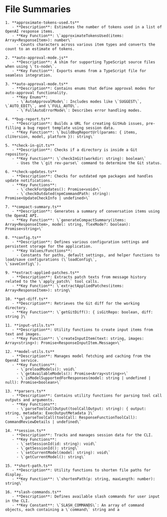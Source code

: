 # File Summaries

    1. **approximate-tokens-used.ts**
       - **Description**: Estimates the number of tokens used in a list of OpenAI response items.
       - **Key Function**: \`approximateTokensUsed(items: Array<ResponseItem>): number\`
         - Counts characters across various item types and converts the count to an estimate of tokens.

    2. **auto-approval-mode.js**
       - **Description**: A shim for supporting TypeScript source files when using \`ts-node\`.
       - **Key Function**: Exports enums from a TypeScript file for seamless integration.

    3. **auto-approval-mode.ts**
       - **Description**: Contains enums that define approval modes for auto-approval functionality.
       - **Key Enums**:
         - \`AutoApprovalMode\`: Includes modes like \`SUGGEST\`, \`AUTO_EDIT\`, and \`FULL_AUTO\`.
         - \`FullAutoErrorMode\`: Describes error handling modes.

    4. **bug-report.ts**
       - **Description**: Builds a URL for creating GitHub issues, pre-filling a bug report template using session data.
       - **Key Function**: \`buildBugReportUrl(params: { items, cliVersion, model, platform }): string\`

    5. **check-in-git.ts**
       - **Description**: Checks if a directory is inside a Git repository.
       - **Key Function**: \`checkInGit(workdir: string): boolean\`
         - Uses the \`git rev-parse\` command to determine the Git status.

    6. **check-updates.ts**
       - **Description**: Checks for outdated npm packages and handles update notifications.
       - **Key Functions**:
         - \`checkForUpdates(): Promise<void>\`
         - \`checkOutdated(npmCommandPath: string): Promise<UpdateCheckInfo | undefined>\`

    7. **compact-summary.ts**
       - **Description**: Generates a summary of conversation items using the OpenAI API.
       - **Key Function**: \`generateCompactSummary(items: Array<ResponseItem>, model: string, flexMode?: boolean):
    Promise<string>\`

    8. **config.ts**
       - **Description**: Defines various configuration settings and persistent storage for the application.
       - **Key Values/Functions**:
         - Constants for paths, default settings, and helper functions to load/save configurations (\`loadConfig\`,
    \`saveConfig\`).

    9. **extract-applied-patches.ts**
       - **Description**: Extracts patch texts from message history related to the \`apply_patch\` tool calls.
       - **Key Function**: \`extractAppliedPatches(items: Array<ResponseItem>): string\`

    10. **get-diff.ts**
       - **Description**: Retrieves the Git diff for the working directory.
       - **Key Function**: \`getGitDiff(): { isGitRepo: boolean, diff: string }\`

    11. **input-utils.ts**
       - **Description**: Utility functions to create input items from text and images.
       - **Key Function**: \`createInputItem(text: string, images: Array<string>): Promise<ResponseInputItem.Message>\`

    12. **model-utils.ts**
       - **Description**: Manages model fetching and caching from the OpenAI service.
       - **Key Functions**:
         - \`preloadModels(): void\`
         - \`getAvailableModels(): Promise<Array<string>>\`
         - \`isModelSupportedForResponses(model: string | undefined | null): Promise<boolean>\`

    13. **parsers.ts**
       - **Description**: Contains utility functions for parsing tool call outputs and arguments.
       - **Key Functions**:
         - \`parseToolCallOutput(toolCallOutput: string): { output: string, metadata: ExecOutputMetadata }\`
         - \`parseToolCall(toolCall: ResponseFunctionToolCall): CommandReviewDetails | undefined\`

    14. **session.ts**
       - **Description**: Tracks and manages session data for the CLI.
       - **Key Functions**:
         - \`setSessionId(id: string): void\`
         - \`getSessionId(): string\`
         - \`setCurrentModel(model: string): void\`
         - \`getCurrentModel(): string\`

    15. **short-path.ts**
       - **Description**: Utility functions to shorten file paths for display.
       - **Key Function**: \`shortenPath(p: string, maxLength: number): string\`

    16. **slash-commands.ts**
       - **Description**: Defines available slash commands for user input in the CLI.
       - **Key Constant**: \`SLASH_COMMANDS\`: An array of command objects, each containing a \`command\` string and a